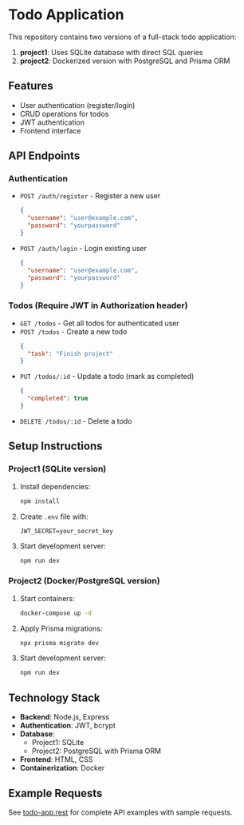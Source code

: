 # Todo Application

This repository contains two versions of a full-stack todo application:

1. **project1**: Uses SQLite database with direct SQL queries
2. **project2**: Dockerized version with PostgreSQL and Prisma ORM

## Features

- User authentication (register/login)
- CRUD operations for todos
- JWT authentication
- Frontend interface

## API Endpoints

### Authentication

- `POST /auth/register` - Register a new user

  ```json
  {
    "username": "user@example.com",
    "password": "yourpassword"
  }
  ```

- `POST /auth/login` - Login existing user
  ```json
  {
    "username": "user@example.com",
    "password": "yourpassword"
  }
  ```

### Todos (Require JWT in Authorization header)

- `GET /todos` - Get all todos for authenticated user
- `POST /todos` - Create a new todo
  ```json
  {
    "task": "Finish project"
  }
  ```
- `PUT /todos/:id` - Update a todo (mark as completed)
  ```json
  {
    "completed": true
  }
  ```
- `DELETE /todos/:id` - Delete a todo

## Setup Instructions

### Project1 (SQLite version)

1. Install dependencies:
   ```bash
   npm install
   ```
2. Create `.env` file with:
   ```
   JWT_SECRET=your_secret_key
   ```
3. Start development server:
   ```bash
   npm run dev
   ```

### Project2 (Docker/PostgreSQL version)

1. Start containers:
   ```bash
   docker-compose up -d
   ```
2. Apply Prisma migrations:
   ```bash
   npx prisma migrate dev
   ```
3. Start development server:
   ```bash
   npm run dev
   ```

## Technology Stack

- **Backend**: Node.js, Express
- **Authentication**: JWT, bcrypt
- **Database**:
  - Project1: SQLite
  - Project2: PostgreSQL with Prisma ORM
- **Frontend**: HTML, CSS
- **Containerization**: Docker

## Example Requests

See [todo-app.rest](todo-app.rest) for complete API examples with sample requests.
